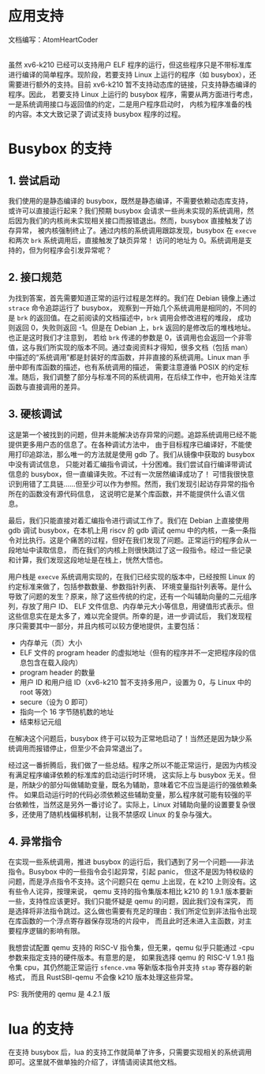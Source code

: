 # **应用支持**
文档编写：AtomHeartCoder
<br>
<br>

虽然 xv6-k210 已经可以支持用户 ELF 程序的运行，但这些程序只是不带标准库进行编译的简单程序。现阶段，若要支持 Linux 
上运行的程序（如 busybox），还需要进行额外的支持。目前 xv6-k210 暂不支持动态库的链接，只支持静态编译的程序。因此，
若要支持 Linux 上运行的 busybox 程序，需要从两方面进行考虑，一是系统调用接口与返回值的约定，二是用户程序启动时，
内核为程序准备的栈的内容。本文大致记录了调试支持 busybox 程序的过程。

# Busybox 的支持

## 1. 尝试启动
我们使用的是静态编译的 busybox，既然是静态编译，不需要依赖动态库支持，或许可以直接运行起来？我们预期 busybox 
会请求一些尚未实现的系统调用，然后因为我们的内核尚未实现相关接口而报错退出。然而，busybox 直接触发了访存异常，
被内核强制终止了。通过内核的系统调用跟踪发现，busybox 在 `execve` 和两次 `brk` 系统调用后，直接触发了缺页异常！
访问的地址为 0。系统调用是支持的，但为何程序会引发异常呢？

## 2. 接口规范
为找到答案，首先需要知道正常的运行过程是怎样的。我们在 Debian 镜像上通过 `strace` 命令追踪运行了 busybox，
观察到一开始几个系统调用是相同的，不同的是 `brk` 的返回值。在之前阅读的文档描述中，`brk` 调用会修改进程的堆段，
成功则返回 0，失败则返回 -1。但是在 Debian 上，`brk` 返回的是修改后的堆栈地址。也正是这时我们才注意到，
若给 `brk` 传递的参数是 0，该调用也会返回一个非零值，这与我们所实现的版本不同。通过查阅资料才得知，很多文档（包括 man）
中描述的“系统调用”都是封装好的库函数，并非直接的系统调用。Linux man 手册中即有库函数的描述，也有系统调用的描述，
需要注意遵循 POSIX 的约定标准。随后，我们调整了部分与标准不同的系统调用，在后续工作中，也开始关注库函数与直接调用的差异。

## 3. 硬核调试
这是第一个被找到的问题，但并未能解决访存异常的问题。追踪系统调用已经不能提供更多用户态的信息了。在各种调试方法中，
由于目标程序已编译好，不能使用打印追踪法，那么唯一的方法就是使用 gdb 了。我们从镜像中获取的 busybox 中没有调试信息，
只能对着汇编指令调试，十分困难。我们尝试自行编译带调试信息的 busybox，但一直编译失败。不过有一次居然编译成功了！
可惜我很快意识到用错了工具链……但至少可以作为参照。然而，我们发现引起访存异常的指令所在的函数没有源代码信息，
这说明它是某个库函数，并不能提供什么语义信息。

最后，我们只能直接对着汇编指令进行调试工作了。我们在 Debian 上直接使用 gdb 调试 busybox，在本机上用 riscv 的 gdb 
调试 qemu 中的内核，一条一条指令对比执行。这是个痛苦的过程，但好在我们发现了问题。正常运行的程序会从一段地址中读取信息，
而在我们的内核上则很快跳过了这一段指令。经过一些记录和计算，我们发现这段地址是在栈上，恍然大悟也。

用户栈是 `execve` 系统调用实现的，在我们已经实现的版本中，已经按照 Linux 的约定标准来做了，包括参数数量、参数指针列表、
环境变量指针列表等。是什么导致了问题的发生？原来，除了这些传统的约定，还有一个叫辅助向量的二元组序列，存放了用户 ID、
ELF 文件信息、内存单元大小等信息，用键值形式表示。但这些信息实在是太多了，难以完全提供。所幸的是，进一步调试后，
我们发现程序只需要其中一部分，并且内核可以较方便地提供，主要包括：
+ 内存单元（页）大小
+ ELF 文件的 program header 的虚拟地址（但有的程序并不一定把程序段的信息包含在载入段内）
+ program header 的数量
+ 用户 ID 和用户组 ID（xv6-k210 暂不支持多用户，设置为 0，与 Linux 中的 root 等效）
+ secure（设为 0 即可）
+ 指向一个 16 字节随机数的地址
+ 结束标记元组

在解决这个问题后，busybox 终于可以较为正常地启动了！当然还是因为缺少系统调用而报错停止，但至少不会异常退出了。

经过这一番折腾后，我们做了一些总结。程序之所以不能正常运行，是因为内核没有满足程序编译依赖的标准库的启动运行时环境，
这实际上与 busybox 无关。但是，所缺少的部分叫做辅助变量，既名为辅助，意味着它不应当是运行的强依赖条件。
如果启动运行时的代码必须依赖这些辅助变量，那么程序就可能有较强的平台依赖性，当然这是另外一番讨论了。实际上，Linux 
对辅助向量的设置要复杂很多，还使用了随机栈偏移机制，让我不禁感叹 Linux 的复杂与强大。

## 4. 异常指令
在实现一些系统调用，推进 busybox 的运行后，我们遇到了另一个问题——非法指令。Busybox 中的一些指令会引起异常，引起 panic，
但这不是因为特权级的问题，而是浮点指令不支持。这个问题只在 qemu 上出现，在 k210 上则没有。这有些令人诧异，按理来说，
qemu 支持的指令集版本相比 k210 的 1.9.1 版本要新一些，支持性应该更好。我们只能怀疑是 qemu 的问题，因此我们没有深究，
而是选择将非法指令跳过。这么做也需要有充足的理由：我们所定位到非法指令出现在库函数的一个浮点寄存器保存现场的片段中，
而且此时还未进入主函数，对主要程序逻辑的影响有限。

我想尝试配置 qemu 支持的 RISC-V 指令集，但无果，qemu 似乎只能通过 -cpu 参数来指定支持的硬件版本。有意思的是，
如果我选择 qemu 的 RISC-V 1.9.1 指令集 cpu，其仍然能正常运行 `sfence.vma` 等新版本指令并支持 `stap` 寄存器的新格式，
而且 RustSBI-qemu 不会像 k210 版本处理这些异常。

PS: 我所使用的 qemu 是 4.2.1 版

# lua 的支持
在支持 busybox 后，lua 的支持工作就简单了许多，只需要实现相关的系统调用即可。这里就不做单独的介绍了，详情请阅读其他文档。